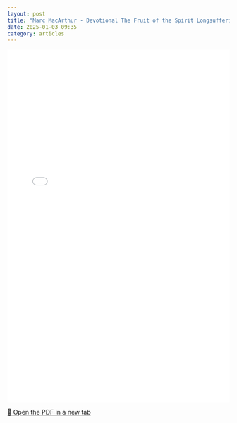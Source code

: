 ```yaml
---
layout: post
title: "Marc MacArthur - Devotional The Fruit of the Spirit Longsuffering"
date: 2025-01-03 09:35
category: articles
---
```


<iframe 
    src="{{ '/assets/articles/Marc-MacArthur/Marc-MacArthur-Devotional-The-Fruit-of-the-Spirit-Longsuffering.pdf' | relative_url }}" 
    width="100%" 
    height="800px" 
    style="border: none;">
</iframe>

<p>
    <a href="{{ '/assets/articles/Marc-MacArthur/Marc-MacArthur-Devotional-The-Fruit-of-the-Spirit-Longsuffering.pdf' | relative_url }}" target="_blank">
        📄 Open the PDF in a new tab
    </a>
</p>
